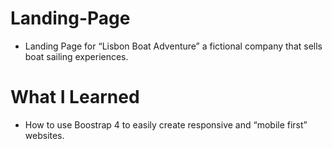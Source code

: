 # Landing-Page
- Landing Page for “Lisbon Boat Adventure” a fictional company that sells boat sailing experiences.

# What I Learned
- How to use Boostrap 4 to easily create responsive and “mobile first” websites.


